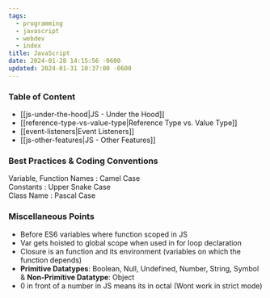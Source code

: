 ```yaml
---
tags:
  - programming
  - javascript
  - webdev
  - index
title: JavaScript
date: 2024-01-28 14:15:56 -0600
updated: 2024-01-31 10:37:00 -0600
---
```


### Table of Content

* [[js-under-the-hood|JS - Under the Hood]]
* [[reference-type-vs-value-type|Reference Type vs. Value Type]]
* [[event-listeners|Event Listeners]]
* [[js-other-features|JS - Other Features]]

### Best Practices & Coding Conventions

Variable, Function Names : Camel Case  
Constants : Upper Snake Case  
Class Name : Pascal Case

### Miscellaneous Points

* Before ES6 variables where function scoped in JS
* Var gets hoisted to global scope when used in for loop declaration
* Closure is an function and its environment (variables on which the function depends)
* **Primitive Datatypes**: Boolean, Null, Undefined, Number, String, Symbol & **Non-Primitive Datatype**: Object
* 0 in front of a number in JS means its in octal (Wont work in strict mode)
